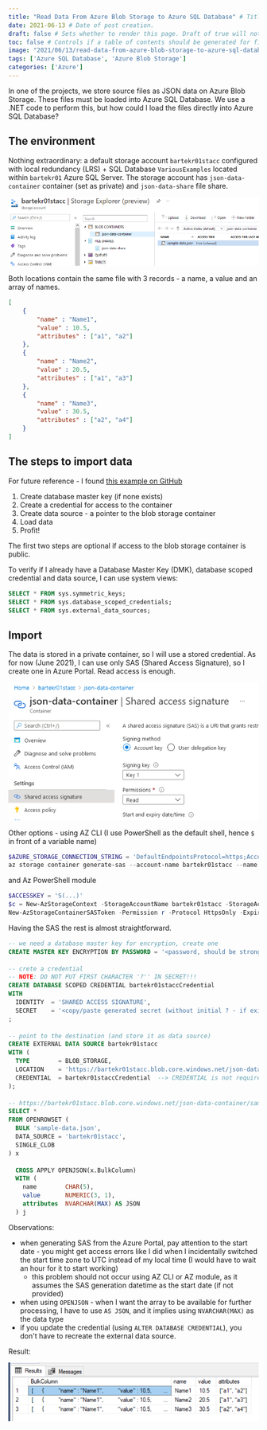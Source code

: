 ```yaml
---
title: "Read Data From Azure Blob Storage to Azure SQL Database" # Title of the blog post.
date: 2021-06-13 # Date of post creation.
draft: false # Sets whether to render this page. Draft of true will not be rendered.
toc: false # Controls if a table of contents should be generated for first-level links automatically.
image: "2021/06/13/read-data-from-azure-blob-storage-to-azure-sql-database/images/StorageAccountContent.png"
tags: ['Azure SQL Database', 'Azure Blob Storage']
categories: ['Azure']
---
```


In one of the projects, we store source files as JSON data on Azure Blob Storage. These files must be loaded into Azure SQL Database. We use a .NET code to perform this, but how could I load the files directly into Azure SQL Database?

## The environment

Nothing extraordinary: a default storage account `bartekr01stacc` configured with local redundancy (LRS) + SQL Database `VariousExamples` located within `bartekr01` Azure SQL Server. The storage account has `json-data-container` container (set as private) and `json-data-share` file share.

![Storage account content](./images/StorageAccountContent.png#center)

Both locations contain the same file with 3 records - a name, a value and an array of names.

```json
[
    {
        "name" : "Name1",
        "value" : 10.5,
        "attributes" : ["a1", "a2"]
    },
    {
        "name" : "Name2",
        "value" : 20.5,
        "attributes" : ["a1", "a3"]
    },
    {
        "name" : "Name3",
        "value" : 30.5,
        "attributes" : ["a2", "a4"]
    }
]
```

## The steps to import data

For future reference - I found [this example on GitHub](https://github.com/microsoft/sql-server-samples/blob/master/samples/features/sql-bulk-load/load-from-azure-blob-storage/LoadFromAzureBlobStorage.sql)

1. Create database master key (if none exists)
2. Create a credential for access to the container
3. Create data source - a pointer to the blob storage container
4. Load data
5. Profit!

The first two steps are optional if access to the blob storage container is public.

To verify if I already have a Database Master Key (DMK), database scoped credential and data source, I can use system views:

```sql
SELECT * FROM sys.symmetric_keys;
SELECT * FROM sys.database_scoped_credentials;
SELECT * FROM sys.external_data_sources;
```

## Import

The data is stored in a private container, so I will use a stored credential. As for now (June 2021), I can use only SAS (Shared Access Signature), so I create one in Azure Portal. Read access is enough.

![Generate SAS](./images/GenerateSAS.png#center)

Other options - using AZ CLI (I use PowerShell as the default shell, hence `$` in front of a variable name)

```powershell
$AZURE_STORAGE_CONNECTION_STRING = 'DefaultEndpointsProtocol=https;AccountName=bartekr01stacc;AccountKey=S(...);EndpointSuffix=core.windows.net'
az storage container generate-sas --account-name bartekr01stacc --name json-data-container --https-only --permissions r --expiry 2021-06-19T23:59:59Z --connection-string $AZURE_STORAGE_CONNECTION_STRING
```

and Az PowerShell module

```powershell
$ACCESSKEY = 'S(...)'
$c = New-AzStorageContext -StorageAccountName bartekr01stacc -StorageAccountKey $ACCESSKEY
New-AzStorageContainerSASToken -Permission r -Protocol HttpsOnly -ExpiryTime 2021-06-19T23:59:59Z -Context $c -Name json-data-container
```

Having the SAS the rest is almost straightforward.

```sql
-- we need a database master key for encryption, create one
CREATE MASTER KEY ENCRYPTION BY PASSWORD = '<password, should be strong>';

-- crete a credential
-- NOTE: DO NOT PUT FIRST CHARACTER '?'' IN SECRET!!!
CREATE DATABASE SCOPED CREDENTIAL bartekr01staccCredential 
WITH
  IDENTITY  = 'SHARED ACCESS SIGNATURE',
  SECRET    = '<copy/paste generated secret (without initial ? - if exists)>'
;

-- point to the destination (and store it as data source) 
CREATE EXTERNAL DATA SOURCE bartekr01stacc
WITH (
  TYPE        = BLOB_STORAGE, 
  LOCATION    = 'https://bartekr01stacc.blob.core.windows.net/json-data-container', 
  CREDENTIAL  = bartekr01staccCredential  --> CREDENTIAL is not required if a blob storage is public!
);

-- https://bartekr01stacc.blob.core.windows.net/json-data-container/sample-data.json
SELECT *
FROM OPENROWSET (
  BULK 'sample-data.json',
  DATA_SOURCE = 'bartekr01stacc',
  SINGLE_CLOB
) x

  CROSS APPLY OPENJSON(x.BulkColumn)
  WITH (
    name        CHAR(5),
    value       NUMERIC(3, 1),
    attributes  NVARCHAR(MAX) AS JSON
  ) j
```

Observations:

- when generating SAS from the Azure Portal, pay attention to the start date - you might get access errors like I did when I incidentally switched the start time zone to UTC instead of my local time (I would have to wait an hour for it to start working)
  - this problem should not occur using AZ CLI or AZ module, as it assumes the SAS generation datetime as the start date (if not provided)
- when using `OPENJSON` - when I want the array to be available for further processing, I have to use `AS JSON`, and it implies using `NVARCHAR(MAX)` as the data type
- if you update the credential (using `ALTER DATABASE CREDENTIAL`), you don't have to recreate the external data source.

Result:

![JSON import result](./images/Result.png#center)
